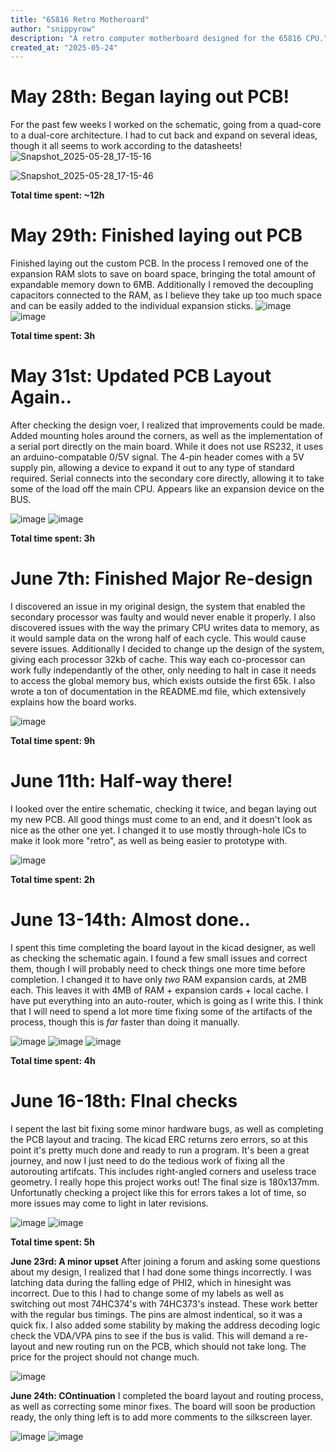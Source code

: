 ```yaml
---
title: "65816 Retro Motheroard"
author: "snippyrow"
description: "A retro computer motherboard designed for the 65816 CPU."
created_at: "2025-05-24"
---
```


# May 28th: Began laying out PCB!

For the past few weeks I worked on the schematic, going from a quad-core to a dual-core architecture. I had to cut back and expand on several ideas, though it all seems to work according to the datasheets!
![Snapshot_2025-05-28_17-15-16](https://github.com/user-attachments/assets/2ae250ee-296f-4aa9-8f08-87a8cfb39491)

![Snapshot_2025-05-28_17-15-46](https://github.com/user-attachments/assets/23730b69-aaf7-411c-a7af-059da4089f09)

**Total time spent: ~12h**

# May 29th: Finished laying out PCB

Finished laying out the custom PCB. In the process I removed one of the expansion RAM slots to save on board space, bringing the total amount of expandable memory down to 6MB. Additionally I removed the decoupling capacitors connected to the RAM, as I believe they take up too much space and can be easily added to the individual expansion sticks.
![image](https://github.com/user-attachments/assets/a0c5f4c1-9659-4ebe-b7bc-4e6fede37bdd)
![image](https://github.com/user-attachments/assets/b7a93fac-50e2-421d-9608-881698ac1a8f)

**Total time spent: 3h**

# May 31st: Updated PCB Layout Again..

After checking the design voer, I realized that improvements could be made. Added mounting holes around the corners, as well as the implementation of a serial port directly on the main board. While it does not use RS232, it uses an arduino-compatable 0/5V signal. The 4-pin header comes with a 5V supply pin, allowing a device to expand it out to any type of standard required. Serial connects into the secondary core directly, allowing it to take some of the load off the main CPU. Appears like an expansion device on the BUS.

![image](https://github.com/user-attachments/assets/90689280-ac9b-46c8-8ba1-bec794d0d639)
![image](https://github.com/user-attachments/assets/1ebc73b5-60cf-4b7b-a63a-8d72b632d185)

**Total time spent: 3h**

# June 7th: Finished Major Re-design

I discovered an issue in my original design, the system that enabled the secondary processor was faulty and would never enable it properly. I also discovered issues with the way the primary CPU writes data to memory, as it would sample data on the wrong half of each cycle. This would cause severe issues. Additionally I decided to change up the design of the system, giving each processor 32kb of cache. This way each co-processor can work fully independantly of the other, only needing to halt in case it needs to access the global memory bus, which exists outside the first 65k. I also wrote a ton of documentation in the README.md file, which extensively explains how the board works.

![image](https://github.com/user-attachments/assets/affd5070-b7a5-4b95-a454-886f6870c5b1)

**Total time spent: 9h**

# June 11th: Half-way there!

I looked over the entire schematic, checking it twice, and began laying out my new PCB. All good things must come to an end, and it doesn't look as nice as the other one yet. I changed it to use mostly through-hole ICs to make it look more "retro", as well as being easier to prototype with.

![image](https://github.com/user-attachments/assets/08cccd33-277d-4958-aa48-284da7f62b94)

**Total time spent: 2h**

# June 13-14th: Almost done..

I spent this time completing the board layout in the kicad designer, as well as checking the schematic again. I found a few small issues and correct them, though I will probably need to check things one more time before completion. I changed it to have only *two* RAM expansion cards, at 2MB each. This leaves it with 4MB of RAM + expansion cards + local cache. I have put everything into an auto-router, which is going as I write this. I think that I will need to spend a lot more time fixing some of the artifacts of the process, though this is *far* faster than doing it manually.

![image](https://github.com/user-attachments/assets/b45435d5-d0d2-401a-a7ff-c939ad0e8692)
![image](https://github.com/user-attachments/assets/ed439c49-b33b-4a7b-b126-771cfc5cfd59)
![image](https://github.com/user-attachments/assets/a8eb8c3a-6c51-49f3-a865-e2f88ed1bd48)

**Total time spent: 4h**

# June 16-18th: FInal checks

I sepent the last bit fixing some minor hardware bugs, as well as completing the PCB layout and tracing. The kicad ERC returns zero errors, so at this point it's pretty much done and ready to run a program. It's been a great journey, and now I just need to do the tedious work of fixing all the autorouting artifcats. This includes right-angled corners and useless trace geometry. I really hope this project works out! The final size is 180x137mm. Unfortunatly checking a project like this for errors takes a lot of time, so more issues may come to light in later revisions.

![image](https://github.com/user-attachments/assets/cdf86245-714a-4a66-a2e1-26cbfe7128cd)
![image](https://github.com/user-attachments/assets/ef8a2141-7cc9-4c85-a4fb-1a2c9eaa64ff)

**Total time spent: 5h**

**June 23rd: A minor upset**
After joining a forum and asking some questions about my design, I realized that I had done some things incorrectly. I was latching data during the falling edge of PHI2, which in hinesight was incorrect. Due to this I had to change some of my labels as well as switching out most 74HC374's with 74HC373's instead. These work better with the regular bus timings. The pins are almost indentical, so it was a quick fix. I also added some stability by making the address decoding logic check the VDA/VPA pins to see if the bus is valid. This will demand a re-layout and new routing run on the PCB, which should not take long. The price for the project should not change much.

![image](https://github.com/user-attachments/assets/2805c379-85f0-4480-981d-174fac76b9cb)

**June 24th: COntinuation**
I completed the board layout and routing process, as well as correcting some minor fixes. The board will soon be production ready, the only thing left is to add more comments to the silkscreen layer.

![image](https://github.com/user-attachments/assets/7948b789-c76a-42ab-8da1-1eb38f204e11)
![image](https://github.com/user-attachments/assets/addd5a5b-dc31-42ec-bc1d-251e52163adf)

